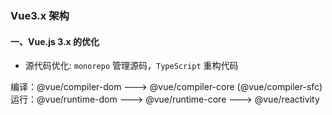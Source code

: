 ### Vue3.x 架构

#### 一、Vue.js 3.x 的优化

- 源代码优化: `monorepo` 管理源码，`TypeScript` 重构代码

编译：@vue/compiler-dom ---> @vue/compiler-core (@vue/compiler-sfc)
运行：@vue/runtime-dom ---> @vue/runtime-core ---> @vue/reactivity
